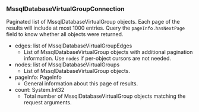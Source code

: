 ### MssqlDatabaseVirtualGroupConnection
Paginated list of MssqlDatabaseVirtualGroup objects. Each page of the results will include at most 1000 entries. Query the `pageInfo.hasNextPage` field to know whether all objects were returned.

- edges: list of MssqlDatabaseVirtualGroupEdges
  - List of MssqlDatabaseVirtualGroup objects with additional pagination information. Use `nodes` if per-object cursors are not needed.
- nodes: list of MssqlDatabaseVirtualGroups
  - List of MssqlDatabaseVirtualGroup objects.
- pageInfo: PageInfo
  - General information about this page of results.
- count: System.Int32
  - Total number of MssqlDatabaseVirtualGroup objects matching the request arguments.
